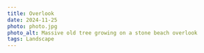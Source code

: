 ```yaml
---
title: Overlook
date: 2024-11-25
photo: photo.jpg
photo_alt: Massive old tree growing on a stone beach overlook
tags: Landscape
---
```

